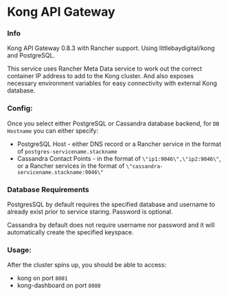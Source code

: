 # Kong API Gateway

### Info
Kong API Gateway 0.8.3 with Rancher support. Using littlebaydigital/kong and PostgreSQL.

This service uses Rancher Meta Data service to work out the correct container IP address to add to the Kong cluster. And also
exposes necessary environment variables for easy connectivity with external Kong database.

### Config:

Once you select either PostgreSQL or Cassandra database backend, for `DB Hostname` you can either specify:

- PostgreSQL Host - either DNS record or a Rancher service in the format of `postgres-servicename.stackname`
- Cassandra Contact Points - in the format of `\"ip1:9046\",\"ip2:9046\"`, or a Rancher services in the format of `\"cassandra-servicename.stackname:9046\"`

### Database Requirements

PostgresSQL by default requires the specified database and username to already exist prior to service staring. Password is optional.

Cassandra by default does not require username nor password and it will automatically create the specified keyspace.

### Usage:
After the cluster spins up, you should be able to access:

- kong on port `8001`
- kong-dashboard on port `8080`
